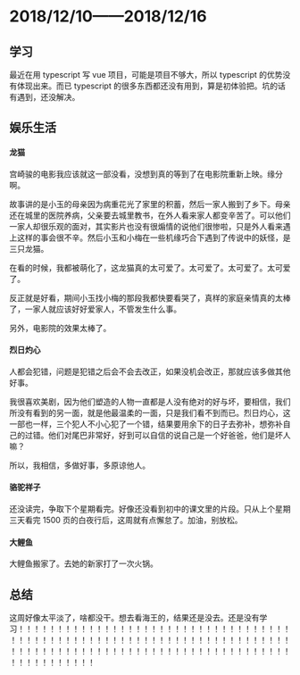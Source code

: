 # 2018/12/10——2018/12/16

## 学习

最近在用 typescript 写 vue 项目，可能是项目不够大，所以 typescript 的优势没有体现出来。而已 typescript 的很多东西都还没有用到，算是初体验把。坑的话有遇到，还没解决。

## 娱乐生活

#### 龙猫

宫崎骏的电影我应该就这一部没看，没想到真的等到了在电影院重新上映。缘分啊。

故事讲的是小玉的母亲因为病重花光了家里的积蓄，然后一家人搬到了乡下。母亲还在城里的医院养病，父亲要去城里教书，在外人看来家人都变辛苦了。可以他们一家人却很乐观的面对，其实影片也没有很煽情的说他们很惨啦，只是外人看来遇上这样的事会很不辛。然后小玉和小梅在一些机缘巧合下遇到了传说中的妖怪，是三只龙猫。

在看的时候，我都被萌化了，这龙猫真的太可爱了。太可爱了。太可爱了。太可爱了。

反正就是好看，期间小玉找小梅的那段我都快要看哭了，真样的家庭亲情真的太棒了，一家人就应该好好爱家人，不管发生什么事。

另外，电影院的效果太棒了。

#### 烈日灼心

人都会犯错，问题是犯错之后会不会去改正，如果没机会改正，那就应该多做其他好事。

我很喜欢美剧，因为他们塑造的人物一直都是人没有绝对的好与坏，要相信，我们所没有看到的另一面，就是他最温柔的一面，只是我们看不到而已。烈日灼心，这一部也一样，三个犯人不小心犯了一个错，结果要用余下的日子去弥补，想弥补自己的过错。他们对尾巴非常好，好到可以自信的说自己是一个好爸爸，他们是坏人嘛？

所以，我相信，多做好事，多原谅他人。

#### 骆驼祥子

还没读完，争取下个星期看完。好像还没看到初中的课文里的片段。只从上个星期三天看完 1500 页的白夜行后，这周就有点懈怠了。加油，别放松。

#### 大鲤鱼

大鲤鱼搬家了。去她的新家打了一次火锅。

## 总结

这周好像太平淡了，啥都没干。想去看海王的，结果还是没去。还是没有学习！！！！！！！！！！！！！！！！！！！！！！！！！！！！！！！！！！！！！！！！！！！！！！！！！！！！！！！！！！！！！！！！！！！！！！！！！！！！！！！！！！！！！！！！！！！！！！！！！！！！！！！！！！！！！！！！！！！！！！
